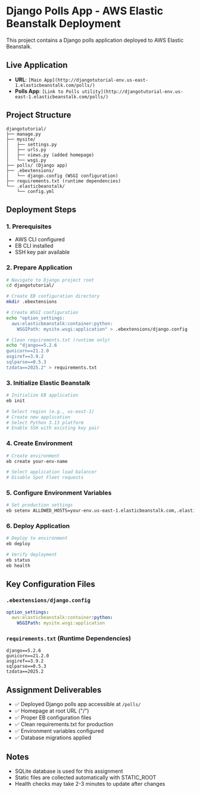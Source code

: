 # Django Polls App - AWS Elastic Beanstalk Deployment

This project contains a Django polls application deployed to AWS Elastic Beanstalk.

## Live Application
- **URL**: `[Main App](http://djangotutorial-env.us-east-1.elasticbeanstalk.com/polls/)`
- **Polls App**: `[Link to Polls utility](http://djangotutorial-env.us-east-1.elasticbeanstalk.com/polls/)`

## Project Structure
```
djangotutorial/
├── manage.py
├── mysite/
│   ├── settings.py
│   ├── urls.py
│   ├── views.py (added homepage)
│   └── wsgi.py
├── polls/ (Django app)
├── .ebextensions/
│   └── django.config (WSGI configuration)
├── requirements.txt (runtime dependencies)
└── .elasticbeanstalk/
    └── config.yml
```

## Deployment Steps

### 1. Prerequisites
- AWS CLI configured
- EB CLI installed
- SSH key pair available

### 2. Prepare Application
```bash
# Navigate to Django project root
cd djangotutorial/

# Create EB configuration directory
mkdir .ebextensions

# Create WSGI configuration
echo "option_settings:
  aws:elasticbeanstalk:container:python:
    WSGIPath: mysite.wsgi:application" > .ebextensions/django.config

# Clean requirements.txt (runtime only)
echo "django==5.2.6
gunicorn==21.2.0
asgiref==3.9.2
sqlparse==0.5.3
tzdata==2025.2" > requirements.txt
```

### 3. Initialize Elastic Beanstalk
```bash
# Initialize EB application
eb init

# Select region (e.g., us-east-1)
# Create new application
# Select Python 3.13 platform
# Enable SSH with existing key pair
```

### 4. Create Environment
```bash
# Create environment
eb create your-env-name

# Select application load balancer
# Disable Spot Fleet requests
```

### 5. Configure Environment Variables
```bash
# Set production settings
eb setenv ALLOWED_HOSTS=your-env.us-east-1.elasticbeanstalk.com,.elasticbeanstalk.com DEBUG=False SECRET_KEY=your-secret-key
```

### 6. Deploy Application
```bash
# Deploy to environment
eb deploy

# Verify deployment
eb status
eb health
```

## Key Configuration Files

### `.ebextensions/django.config`
```yaml
option_settings:
  aws:elasticbeanstalk:container:python:
    WSGIPath: mysite.wsgi:application
```

### `requirements.txt` (Runtime Dependencies)
```
django==5.2.6
gunicorn==21.2.0
asgiref==3.9.2
sqlparse==0.5.3
tzdata==2025.2
```

## Assignment Deliverables
- ✅ Deployed Django polls app accessible at `/polls/`
- ✅ Homepage at root URL ("/")
- ✅ Proper EB configuration files
- ✅ Clean requirements.txt for production
- ✅ Environment variables configured
- ✅ Database migrations applied

## Notes
- SQLite database is used for this assignment
- Static files are collected automatically with STATIC_ROOT
- Health checks may take 2-3 minutes to update after changes

